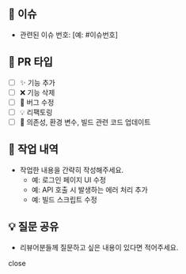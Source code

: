 ## 🐞 이슈
- 관련된 이슈 번호: [예: #이슈번호]

## 🔨 PR 타입
- [ ] ✨ 기능 추가
- [ ] ❌ 기능 삭제
- [ ] 🐛 버그 수정
- [ ] 💡 리팩토링
- [ ] 🔧 의존성, 환경 변수, 빌드 관련 코드 업데이트

## 📝 작업 내역
- 작업한 내용을 간략히 작성해주세요.
  - 예: 로그인 페이지 UI 수정
  - 예: API 호출 시 발생하는 에러 처리 추가
  - 예: 빌드 스크립트 수정

## 💡 질문 공유
- 리뷰어분들께 질문하고 싶은 내용이 있다면 적어주세요.

close
